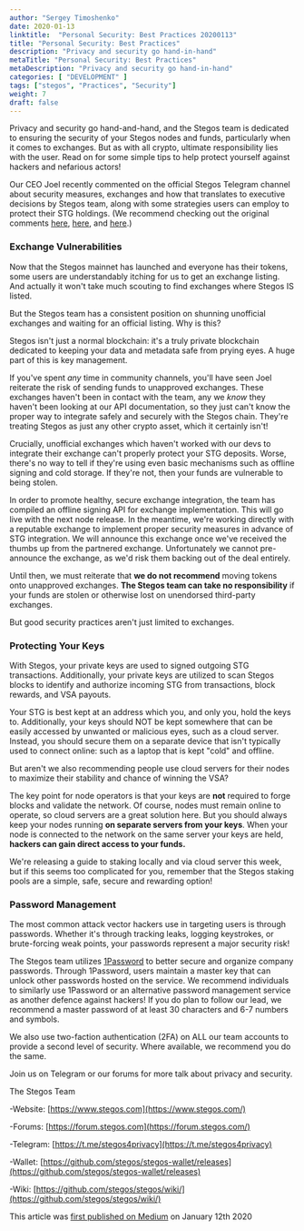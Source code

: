```yaml
---
author: "Sergey Timoshenko"
date: 2020-01-13
linktitle:  "Personal Security: Best Practices 20200113"
title: "Personal Security: Best Practices"
description: "Privacy and security go hand-in-hand"
metaTitle: "Personal Security: Best Practices"
metaDescription: "Privacy and security go hand-in-hand"
categories: [ "DEVELOPMENT" ]
tags: ["stegos", "Practices", "Security"]
weight: 7
draft: false
---
```


Privacy and security go hand-and-hand, and the Stegos team is dedicated to ensuring the security of your Stegos nodes and funds, particularly when it comes to exchanges. But as with all crypto, ultimate responsibility lies with the user. Read on for some simple tips to help protect yourself against hackers and nefarious actors!

Our CEO Joel recently commented on the official Stegos Telegram channel about security measures, exchanges and how that translates to executive decisions by Stegos team, along with some  strategies users can employ to protect their STG holdings. (We recommend checking out the original comments [here](https://t.me/stegos4privacy/47177), [here](https://t.me/stegos4privacy/47216), and [here](https://t.me/stegos4privacy/47224).)

### Exchange Vulnerabilities

Now that the Stegos mainnet has launched and everyone has their tokens, some users are understandably itching for us to get an exchange listing. And actually it won't take much scouting to find exchanges where Stegos IS listed. 

But the Stegos team has a consistent position on shunning unofficial exchanges and waiting for an official listing. Why is this?

Stegos isn't just a normal blockchain: it's a truly private blockchain dedicated to keeping your data and metadata safe from prying eyes. A huge part of this is key management.

If you've spent *any* time in community channels, you'll have seen Joel reiterate the risk of sending funds to unapproved exchanges. These exchanges haven't been in contact with the team, any we *know* they haven't been looking at our API documentation, so they just can't know the proper way to integrate safely and securely with the Stegos chain. They're treating Stegos as just any other crypto asset, which it certainly isn't!

Crucially, unofficial exchanges which haven't worked with our devs to integrate their exchange can't properly protect your STG deposits. Worse, there's no way to tell if they're using even basic mechanisms such as offline signing and cold storage. If they're not, then your funds are vulnerable to being stolen.

In order to promote healthy, secure exchange integration, the team has compiled an offline signing API for exchange implementation. This will go live with the next node release. In the meantime, we're working directly with a reputable exchange to implement proper security measures in advance of STG integration. We will announce this exchange once we've received the thumbs up from the partnered exchange. Unfortunately we cannot pre-announce the exchange, as we'd risk them backing out of the deal entirely.

Until then, we must reiterate that **we do not recommend** moving tokens onto unapproved exchanges.  **The Stegos team can take no responsibility** if your funds are stolen or otherwise lost on unendorsed third-party exchanges.

But good security practices aren't just limited to exchanges.

### Protecting Your Keys

With Stegos, your private keys are used to signed outgoing STG transactions. Additionally, your private keys are utilized to scan Stegos blocks to identify and authorize incoming STG from transactions, block rewards, and VSA payouts.

Your STG is best kept at an address which you, and only you, hold the keys to. Additionally, your keys should NOT be kept somewhere that can be easily accessed by unwanted or malicious eyes, such as a cloud server. Instead, you should secure them on a separate device that isn't typically used to connect online: such as a laptop that is kept "cold" and offline.

But aren't we also recommending people use cloud servers for their nodes to maximize their stability and chance of winning the VSA?

The key point for node operators is that your keys are **not** required to forge blocks and validate the network. Of course, nodes must remain online to operate, so cloud servers are a great solution here. But you should always keep your nodes running **on separate servers from your keys**. When your node is connected to the network on the same server your keys are held, **hackers can gain direct access to your funds.**

We're releasing a guide to staking locally and via cloud server this week, but if this seems too complicated for you, remember that the Stegos staking pools are a simple, safe, secure and rewarding option!

### Password Management

The most common attack vector hackers use in targeting users is through passwords. Whether it's through tracking leaks, logging keystrokes, or brute-forcing weak points, your passwords represent a major security risk!

The Stegos team utilizes [1Password](https://1password.com/) to better secure and organize company passwords. Through 1Password, users maintain a master key that can unlock other passwords hosted on the service. We recommend individuals to similarly use 1Password or an alternative password management service as another defence against hackers! If you do plan to follow our lead, we recommend a master password of at least 30 characters and 6-7 numbers and symbols.

We also use two-faction authentication (2FA) on ALL our team accounts to provide a second level of security. Where available, we recommend you do the same.

Join us on Telegram or our forums for more talk about privacy and security.

The Stegos Team

-Website: [https://www.stegos.com](https://www.stegos.com/)

-Forums: [https://forum.stegos.com](https://forum.stegos.com/)

-Telegram: [https://t.me/stegos4privacy](https://t.me/stegos4privacy)

-Wallet: [https://github.com/stegos/stegos-wallet/releases](https://github.com/stegos/stegos-wallet/releases)

-Wiki: [https://github.com/stegos/stegos/wiki/](https://github.com/stegos/stegos/wiki/)

This article was [first published on Medium](https://medium.com/stegos4privacy/stegos-personal-security-best-practices-ca4a5e9e995) on January 12th 2020